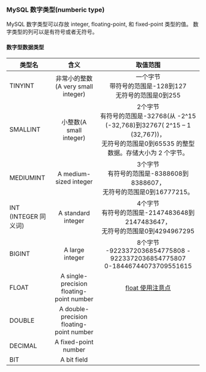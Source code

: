 ### MySQL 数字类型(numberic type)

MySQL 数字类型可以存放 integer, floating-point, 和 fixed-point 类型的值。
数字类型的列可以是有符号或者无符号。

#### 数字型数据类型

| 类型名        | 含义           |取值范围 |
| ------------- |:-------------:|:---------:|
| TINYINT      | 非常小的整数 (A very small integer)|一个字节<br>带符号的范围是-128到127 <br>无符号的范围是0到255  |
| SMALLINT     | 小整数(A small integer)      |2个字节<br>有符号的范围是-32768(从 -2^15 (-32,768)到32767( 2^15 – 1 (32,767))，<br>无符号的范围是0到65535  的整型数据。存储大小为 2 个字节。 |
| MEDIUMINT |  A medium-sized integer     | 3个字节 <br>有符号的范围是-8388608到8388607，<br>无符号的范围是0到16777215。|  
|INT (INTEGER 同义词)| A standard integer | 4个字节 <br>有符号的范围是-2147483648到2147483647，<br>无符号的范围是0到4294967295|
| BIGINT | A large integer| 8个字节 <br>-9223372036854775808 - 	9223372036854775807<br>0-18446744073709551615|
| FLOAT | A single-precision floating-point number | [float 使用注意点](http://www.cnblogs.com/zhoujinyi/archive/2013/04/26/3043160.html)|
| DOUBLE |A double-precision floating-point number  | |  
| DECIMAL | A fixed-point number |  |
| BIT |  A bit field |  |  |
